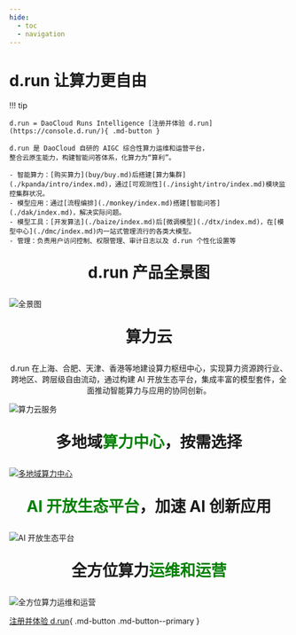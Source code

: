 ```yaml
---
hide:
  - toc
  - navigation
---
```


# d.run 让算力更自由

!!! tip

    d.run = DaoCloud Runs Intelligence [注册并体验 d.run](https://console.d.run/){ .md-button }
    
    d.run 是 DaoCloud 自研的 AIGC 综合性算力运维和运营平台，
    整合云原生能力，构建智能问答体系，化算力为“算利”。

    - 智能算力：[购买算力](buy/buy.md)后搭建[算力集群](./kpanda/intro/index.md)，通过[可观测性](./insight/intro/index.md)模块监控集群状况。
    - 模型应用：通过[流程编排](./monkey/index.md)搭建[智能问答](./dak/index.md)，解决实际问题。
    - 模型工具：[开发算法](./baize/index.md)后[微调模型](./dtx/index.md)，在[模型中心](./dmc/index.md)内一站式管理流行的各类大模型。
    - 管理：负责用户访问控制、权限管理、审计日志以及 d.run 个性化设置等

<div style="text-align: center;">
  <p style="font-size: 28px; font-weight: bold;">d.run 产品全景图</p>
</div>

![全景图](./images/home05.png)

<div style="text-align: center;">
  <p style="font-size: 28px; font-weight: bold;">算力云</p>
  <p>d.run 在上海、合肥、天津、香港等地建设算力枢纽中心，实现算力资源跨行业、跨地区、跨层级自由流动，通过构建 AI 开放生态平台，集成丰富的模型套件，全面推动智能算力与应用的协同创新。</p>
</div>

![算力云服务](./images/home01.png)

<div style="text-align: center;">
  <p style="font-size: 28px; font-weight: bold;">多地域<font color="green">算力中心</font>，按需选择</p>
</div>

[![多地域算力中心](./images/home02.png)](https://console.d.run/)

<div style="text-align: center;">
  <p style="font-size: 28px; font-weight: bold;"><font color="green">AI 开放生态平台</font>，加速 AI 创新应用</p>
</div>

![AI 开放生态平台](./images/home03.png)

<div style="text-align: center;">
  <p style="font-size: 28px; font-weight: bold;">全方位算力<font color="green">运维和运营</font></p>
</div>

![全方位算力运维和运营](./images/home04.png)

[注册并体验 d.run](https://console.d.run/){ .md-button .md-button--primary }
